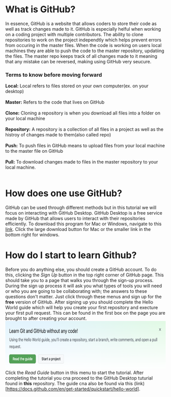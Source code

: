 # What is GitHub?
In essence, GitHub is a website that allows coders to store their code as well as track changes made
to it. GitHub is especially helful when working on a coding project with multiple contributors. The
ability to clone repositories to work on the project independtly which helps prevent errors from occuring in the master files. When the code is working on users local machines they are able to push 
the code to the master repository, updatiing the files. The master repo keeps track of all changes
made to it meaning that any mistake can be reversed, making using GitHub very seucure.
### Terms to know before moving forward
**Local:** Local refers to files stored on your own computer(ex. on your desktop) <br><br>
**Master:** Refers to the code that lives on GitHub <br><br>
**Clone:** Cloning a repository is when you download all files into a folder on your local machine <br><br>
**Repository:** A repository is a collection of all files in a project as well as the histroy of changes made to them(also called repo) <br><br>
**Push:** To push files in GitHub means to upload files from your local machine to the master file on GitHub <br><br>
**Pull:** To download changes made to files in the master repository to your local machine. <br><br>
# How does one use GitHub? 
GitHub can be used through different methods but in this tutorial we will focus on interacting with GitHub Desktop. GitHub Desktop is a free service made by GitHub that allows users to interact with their repositories efficiently. To download this program for Mac or Windows, navigate to this [link](https://desktop.github.com/). Click the large download button for Mac or the smaller link in the bottom right for windows. 
# How do I start to learn Github? 
Before you do anything else, you should create a GitHub account. To do this, clicking the *Sign Up* button in the top right corner of GitHub page. This should take you to a page that walks you through the sign-up process. During the sign up process it will ask you what types of tools you will need or who you are going to be collaborating with; the answers to these questions don't matter. Just click through these menus and sign up for the **free** version of GitHub. After signing up you should complete the Hello World guide which will help you create your first repository and execture your first pull request. This can be found in the first box on the page you are brought to after creating your account. <br><img src = "/images/hello-world.png" height = "150"><br> Click the *Read Guide* button in this menu to start the tutorial. After completing the tutorial you cna proceed to the GitHub Desktop tuturial found in **this** repository. The guide cna also be found via this (link)[https://docs.github.com/en/get-started/quickstart/hello-world].

